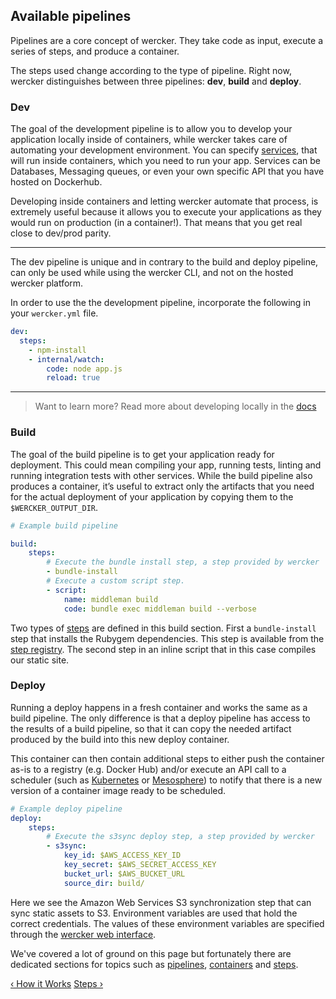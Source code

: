 ## Available pipelines

Pipelines are a core concept of wercker. They take code as input, execute a
series of steps, and produce a container. 

The steps used change according to the type of pipeline. Right now, wercker
distinguishes between three pipelines: **dev**, **build** and **deploy**.

### <a name="dev" class="anchor"></a>Dev

The goal of the development pipeline is to allow you to develop your
application locally inside of containers, while wercker takes care of
automating your development environment. You can specify
[services](/learn/containers/services.html), that will run inside containers,
which you need to run your app. Services can be Databases, Messaging queues, or
even your own specific API that you have hosted on Dockerhub. 

Developing inside containers and letting wercker automate that process, is
extremely useful because it allows you to execute your applications as they
would run on production (in a container!). That means that you get real
close to dev/prod parity. 

---
The dev pipeline is unique and in contrary to the build and deploy pipeline,
can only be used while using the wercker CLI, and not on the hosted wercker
platform.

In order to use the the development pipeline, incorporate the following in your
`wercker.yml` file.

```yaml
dev:
  steps:
    - npm-install
    - internal/watch:
        code: node app.js
        reload: true
```

- - -
> Want to learn more? Read more about developing locally in the
> [docs](/cli/usage/index.html)

### <a name="build" class="anchor"></a>Build

The goal of the build pipeline is to get your application ready for deployment.
This could mean compiling your app, running tests, linting and running
integration tests with other services. While the build pipeline also produces a
container, it’s useful to extract only the artifacts that you need for the
actual deployment of your application by copying them to the
`$WERCKER_OUTPUT_DIR`.

```yaml
# Example build pipeline

build:
    steps:
        # Execute the bundle install step, a step provided by wercker
        - bundle-install
        # Execute a custom script step.
        - script:
            name: middleman build
            code: bundle exec middleman build --verbose
```

Two types of [steps](/learn/steps/introduction.html) are defined in this build
section. First a `bundle-install` step that installs the Rubygem dependencies.
This step is available from the [step
registry](/learn/steps/step-registry.html). The second step in an inline script
that in this case compiles our static site.

### <a name="deploy" class="anchor"></a>Deploy

Running a deploy happens in a fresh container and works the same as a build
pipeline. The only difference is that a deploy pipeline has access to the
results of a build pipeline, so that it can copy the needed artifact produced
by the build into this new deploy container. 

This container can then contain additional steps to either push the container
as-is to a registry (e.g. Docker Hub) and/or execute an API call to a
scheduler (such as [Kubernetes](/quickstarts/deployment/kubernetes.html) or
[Mesosphere](/quickstarts/deployment/mesosphere.html)) to notify that there is a
new version of a container image ready to be scheduled.

```yaml
# Example deploy pipeline
deploy:
    steps:
        # Execute the s3sync deploy step, a step provided by wercker
        - s3sync:
            key_id: $AWS_ACCESS_KEY_ID
            key_secret: $AWS_SECRET_ACCESS_KEY
            bucket_url: $AWS_BUCKET_URL
            source_dir: build/
```

Here we see the Amazon Web Services S3 synchronization step that can
sync static assets to S3. Environment variables are used that hold the
correct credentials. The values of these environment variables are
specified through the [wercker web interface](/learn/basics/configuration.html).

We've covered a lot of ground on this page but fortunately there are dedicated
sections for topics such as [pipelines](/learn/pipelines/introduction.html),
[containers](/learn/containers/introduction.html) and
[steps](/learn/steps/introduction.html).

[&lsaquo; How it Works](/learn/pipelines/how-it-works.html "nav previous pipelines")
[Steps &rsaquo;](/learn/steps/introduction.html "nav next steps")
